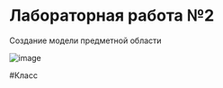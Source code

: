 # Лабораторная работа №2
Создание модели предметной области

![image](https://github.com/BREUCHT27/rtippo/assets/119112204/1a33e576-5c4b-4fb1-92c5-072b25831b53)



#Класс 
